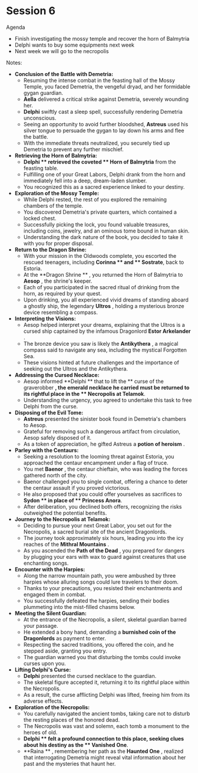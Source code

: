 # Session 6

Agenda

* Finish investigating the mossy temple and recover the horn of Balmytria  
* Delphi wants to buy some equipments next week  
* Next week we will go to the necropolis 

Notes:

* **Conclusion of the Battle with Demetria:**  
  * Resuming the intense combat in the feasting hall of the Mossy Temple, you faced Demetria, the vengeful dryad, and her formidable gygan guardian.  
  * **Aella** delivered a critical strike against Demetria, severely wounding her.  
  * **Delphi** swiftly cast a sleep spell, successfully rendering Demetria unconscious.  
  * Seeing an opportunity to avoid further bloodshed, **Astreus** used his silver tongue to persuade the gygan to lay down his arms and flee the battle.  
  * With the immediate threats neutralized, you securely tied up Demetria to prevent any further mischief.  
* **Retrieving the Horn of Balmytria:**  
  * **Delphi ** retrieved the coveted ** Horn of Balmytria** from the feasting table.  
  * Fulfilling one of your Great Labors, Delphi drank from the horn and immediately fell into a deep, dream-laden slumber.  
  * You recognized this as a sacred experience linked to your destiny.  
* **Exploration of the Mossy Temple:**  
  * While Delphi rested, the rest of you explored the remaining chambers of the temple.  
  * You discovered Demetria's private quarters, which contained a locked chest.  
  * Successfully picking the lock, you found valuable treasures, including coins, jewelry, and an ominous tome bound in human skin.  
  * Understanding the dark nature of the book, you decided to take it with you for proper disposal.  
* **Return to the Dragon Shrine:**  
  * With your mission in the Oldwoods complete, you escorted the rescued teenagers, including **Corinna ** and ** Sostrate**, back to Estoria.  
  * At the **Dragon Shrine ** , you returned the Horn of Balmytria to **Aesop** , the shrine's keeper.  
  * Each of you participated in the sacred ritual of drinking from the horn, as required by your quest.  
  * Upon drinking, you all experienced vivid dreams of standing aboard a ghostly ship, the legendary **Ultros** , holding a mysterious bronze device resembling a compass.  
* **Interpreting the Visions:**  
  * Aesop helped interpret your dreams, explaining that the Ultros is a cursed ship captained by the infamous Dragonlord **Estor Arkelander** .  
  * The bronze device you saw is likely the **Antikythera** , a magical compass said to navigate any sea, including the mystical Forgotten Sea.  
  * These visions hinted at future challenges and the importance of seeking out the Ultros and the Antikythera.  
* **Addressing the Cursed Necklace:**  
  * Aesop informed **Delphi ** that to lift the ** curse of the graverobber **, the emerald necklace he carried must be returned to its rightful place in the ** Necropolis at Telamok**.  
  * Understanding the urgency, you agreed to undertake this task to free Delphi from the curse.  
* **Disposing of the Evil Tome:**  
  * **Astreus** presented the sinister book found in Demetria's chambers to Aesop.  
  * Grateful for removing such a dangerous artifact from circulation, Aesop safely disposed of it.  
  * As a token of appreciation, he gifted Astreus a **potion of heroism** .  
* **Parley with the Centaurs:**  
  * Seeking a resolution to the looming threat against Estoria, you approached the centaur encampment under a flag of truce.  
  * You met **Baenor** , the centaur chieftain, who was leading the forces gathered north of the city.  
  * Baenor challenged you to single combat, offering a chance to deter the centaur assault if you proved victorious.  
  * He also proposed that you could offer yourselves as sacrifices to **Sydon ** in place of ** Princess Anora**.  
  * After deliberation, you declined both offers, recognizing the risks outweighed the potential benefits.  
* **Journey to the Necropolis at Telamok:**  
  * Deciding to pursue your next Great Labor, you set out for the Necropolis, a sacred burial site of the ancient Dragonlords.  
  * The journey took approximately six hours, leading you into the icy reaches of the **Mithral Mountains** .  
  * As you ascended the **Path of the Dead** , you prepared for dangers by plugging your ears with wax to guard against creatures that use enchanting songs.  
* **Encounter with the Harpies:**  
  * Along the narrow mountain path, you were ambushed by three harpies whose alluring songs could lure travelers to their doom.  
  * Thanks to your precautions, you resisted their enchantments and engaged them in combat.  
  * You successfully defeated the harpies, sending their bodies plummeting into the mist-filled chasms below.  
* **Meeting the Silent Guardian:**  
  * At the entrance of the Necropolis, a silent, skeletal guardian barred your passage.  
  * He extended a bony hand, demanding a **burnished coin of the Dragonlords** as payment to enter.  
  * Respecting the sacred traditions, you offered the coin, and he stepped aside, granting you entry.  
  * The guardian warned you that disturbing the tombs could invoke curses upon you.  
* **Lifting Delphi's Curse:**  
  * **Delphi** presented the cursed necklace to the guardian.  
  * The skeletal figure accepted it, returning it to its rightful place within the Necropolis.  
  * As a result, the curse afflicting Delphi was lifted, freeing him from its adverse effects.  
* **Exploration of the Necropolis:**  
  * You carefully navigated the ancient tombs, taking care not to disturb the resting places of the honored dead.  
  * The Necropolis was vast and solemn, each tomb a monument to the heroes of old.  
  * **Delphi ** felt a profound connection to this place, seeking clues about his destiny as the ** Vanished One**.  
  * **Raina ** , remembering her path as the **Haunted One** , realized that interrogating Demetria might reveal vital information about her past and the mysteries that haunt her.
